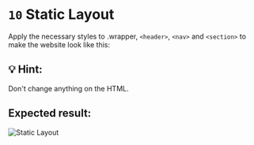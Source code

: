 # `10` Static Layout 

Apply the necessary styles to .wrapper, `<header>`, `<nav>` and `<section>` to make the website look like this:

## 💡 Hint: 

Don't change anything on the HTML.

## Expected result:

![Static Layout](https://github.com/4GeeksAcademy/layouts-exercises/blob/master/.learn/assets/0B62fyP.png?raw=true)
